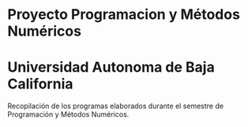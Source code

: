 # Proyecto Programacion y Métodos Numéricos
# Universidad Autonoma de Baja California 
Recopilación de los programas elaborados durante el semestre de Programación y Métodos Numéricos.
